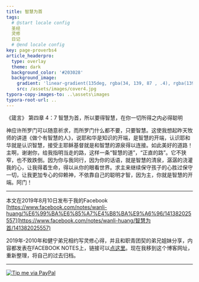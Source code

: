 ```yaml
---
title: 智慧为首
tags: 
  # @start locale config
  圣经
  灵修
  日记
  # @end locale config
key: page-proverbs4
article_headerpro:
  type: overlay
  theme: dark
  background_color: '#203028'
  background_image:
    gradient: 'linear-gradient(135deg, rgba(34, 139, 87 , .4), rgba(139, 34, 139, .4))'
    src: /assets/images/cover4.jpg
typora-copy-images-to: ..\assets\images
typora-root-url: ..
---
```


《箴言》 第四章   4：7 智慧为首，所以要得智慧，在你一切所得之内必得聪明

<!--more-->

神应许所罗门可以随意祈求，而所罗门什么都不要，只要智慧。这使我想起昨天牧师的讲道《做个有智慧的人》，说耶和华是知识的开端，是智慧的开端，认识耶和华就是认识智慧，接受主耶稣基督就是和智慧的源泉得以连接。如此美好的道路！主啊，谢谢你，给我指明当走的路，这样一条“智慧的道”，“正直的路”。它不狭窄，也不致跌倒。因为你与我同行，因为你的话语，就是智慧的清泉，潺潺的浇灌我的心，让我得着生命，得以从你的眼看世界。求主来继续保守孩子的心胜过保守一切，让我更加专心的仰赖神，不依靠自己的聪明才智，因为主，你就是智慧的开端。阿门！

------

本文在2019年8月10日发布于我的Facebook [https://www.facebook.com/notes/wanli-huang/%E6%99%BA%E6%85%A7%E4%B8%BA%E9%A6%96/141382025557](https://www.facebook.com/notes/wanli-huang/智慧为首/141382025557)

2019年-2010年和健宁弟兄相约写灵修心得，并且和职青团契的弟兄姐妹分享，内容都发表在FACEBOOK NOTES上，链接可以[点这里](https://www.facebook.com/wanli.huang/notes)。现在我移到这个博客网址，重新整理，将自己的过去归档。

------

[![Tip me via PayPal](https://www.paypalobjects.com/zh_XC/i/btn/btn_donate_SM.gif)](https://www.paypal.com/cgi-bin/webscr?cmd=_s-xclick&hosted_button_id=TDFWVKVKGKKZ6)

